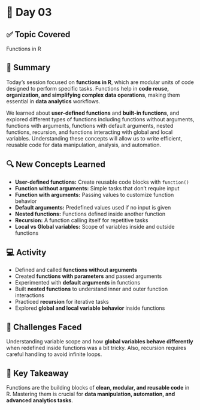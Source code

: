 # 📘 Day 03

## ✅ Topic Covered
Functions in R

## 🧠 Summary
Today’s session focused on **functions in R**, which are modular units of code designed to perform specific tasks. Functions help in **code reuse, organization, and simplifying complex data operations**, making them essential in **data analytics** workflows.  

We learned about **user-defined functions** and **built-in functions**, and explored different types of functions including functions without arguments, functions with arguments, functions with default arguments, nested functions, recursion, and functions interacting with global and local variables. Understanding these concepts will allow us to write efficient, reusable code for data manipulation, analysis, and automation.

## 🔍 New Concepts Learned
- **User-defined functions:** Create reusable code blocks with `function()`  
- **Function without arguments:** Simple tasks that don’t require input  
- **Function with arguments:** Passing values to customize function behavior  
- **Default arguments:** Predefined values used if no input is given  
- **Nested functions:** Functions defined inside another function  
- **Recursion:** A function calling itself for repetitive tasks  
- **Local vs Global variables:** Scope of variables inside and outside functions  

## 💻 Activity
- Defined and called **functions without arguments**  
- Created **functions with parameters** and passed arguments  
- Experimented with **default arguments** in functions  
- Built **nested functions** to understand inner and outer function interactions  
- Practiced **recursion** for iterative tasks  
- Explored **global and local variable behavior** inside functions  

## 🤔 Challenges Faced
Understanding variable scope and how **global variables behave differently** when redefined inside functions was a bit tricky. Also, recursion requires careful handling to avoid infinite loops.

## 🎯 Key Takeaway
Functions are the building blocks of **clean, modular, and reusable code** in R. Mastering them is crucial for **data manipulation, automation, and advanced analytics tasks**.
